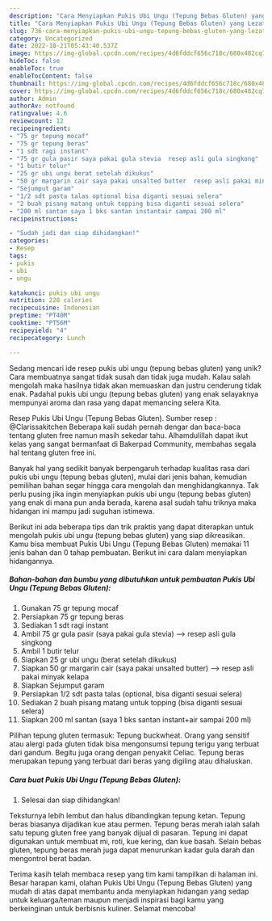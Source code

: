 ```yaml
---
description: "Cara Menyiapkan Pukis Ubi Ungu (Tepung Bebas Gluten) yang Lezat"
title: "Cara Menyiapkan Pukis Ubi Ungu (Tepung Bebas Gluten) yang Lezat"
slug: 736-cara-menyiapkan-pukis-ubi-ungu-tepung-bebas-gluten-yang-lezat
category: Uncategorized
date: 2022-10-21T05:43:40.537Z
image: https://img-global.cpcdn.com/recipes/4d6fddcf656c718c/680x482cq70/pukis-ubi-ungu-tepung-bebas-gluten-foto-resep-utama.jpg
hideToc: false
enableToc: true
enableTocContent: false
thumbnail: https://img-global.cpcdn.com/recipes/4d6fddcf656c718c/680x482cq70/pukis-ubi-ungu-tepung-bebas-gluten-foto-resep-utama.jpg
cover: https://img-global.cpcdn.com/recipes/4d6fddcf656c718c/680x482cq70/pukis-ubi-ungu-tepung-bebas-gluten-foto-resep-utama.jpg
author: Admin
authorAv: notfound
ratingvalue: 4.6
reviewcount: 12
recipeingredient:
- "75 gr tepung mocaf"
- "75 gr tepung beras"
- "1 sdt ragi instant"
- "75 gr gula pasir saya pakai gula stevia  resep asli gula singkong"
- "1 butir telur"
- "25 gr ubi ungu berat setelah dikukus"
- "50 gr margarin cair saya pakai unsalted butter  resep asli pakai minyak kelapa"
- "Sejumput garam"
- "1/2 sdt pasta talas optional bisa diganti sesuai selera"
- "2 buah pisang matang untuk topping bisa diganti sesuai selera"
- "200 ml santan saya 1 bks santan instantair sampai 200 ml"
recipeinstructions:

- "Sudah jadi dan siap dihidangkan!"
categories:
- Resep
tags:
- pukis
- ubi
- ungu

katakunci: pukis ubi ungu 
nutrition: 228 calories
recipecuisine: Indonesian
preptime: "PT40M"
cooktime: "PT56M"
recipeyield: "4"
recipecategory: Lunch

---
```





Sedang mencari ide resep pukis ubi ungu (tepung bebas gluten) yang unik? Cara membuatnya sangat tidak susah dan tidak juga mudah. Kalau salah mengolah maka hasilnya tidak akan memuaskan dan justru cenderung tidak enak. Padahal pukis ubi ungu (tepung bebas gluten) yang enak selayaknya mempunyai aroma dan rasa yang dapat memancing selera Kita.





Resep Pukis Ubi Ungu (Tepung Bebas Gluten). Sumber resep : @Clarissakitchen Beberapa kali sudah pernah dengar dan baca-baca tentang gluten free namun masih sekedar tahu. Alhamdulillah dapat ikut kelas yang sangat bermanfaat di Bakerpad Community, membahas segala hal tentang gluten free ini.

Banyak hal yang sedikit banyak berpengaruh terhadap kualitas rasa dari pukis ubi ungu (tepung bebas gluten), mulai dari jenis bahan, kemudian pemilihan bahan segar hingga cara mengolah dan menghidangkannya. Tak perlu pusing jika ingin menyiapkan pukis ubi ungu (tepung bebas gluten) yang enak di mana pun anda berada, karena asal sudah tahu triknya maka hidangan ini mampu jadi suguhan istimewa.






Berikut ini ada beberapa tips dan trik praktis yang dapat diterapkan untuk mengolah pukis ubi ungu (tepung bebas gluten) yang siap dikreasikan. Kamu bisa membuat Pukis Ubi Ungu (Tepung Bebas Gluten) memakai 11 jenis bahan dan 0 tahap pembuatan. Berikut ini cara dalam menyiapkan hidangannya.

<!--inarticleads1-->

##### Bahan-bahan dan bumbu yang dibutuhkan untuk pembuatan Pukis Ubi Ungu (Tepung Bebas Gluten):

1. Gunakan 75 gr tepung mocaf
1. Persiapkan 75 gr tepung beras
1. Sediakan 1 sdt ragi instant
1. Ambil 75 gr gula pasir (saya pakai gula stevia) —&gt; resep asli gula singkong
1. Ambil 1 butir telur
1. Siapkan 25 gr ubi ungu (berat setelah dikukus)
1. Siapkan 50 gr margarin cair (saya pakai unsalted butter) —&gt; resep asli pakai minyak kelapa
1. Siapkan Sejumput garam
1. Persiapkan 1/2 sdt pasta talas (optional, bisa diganti sesuai selera)
1. Sediakan 2 buah pisang matang untuk topping (bisa diganti sesuai selera)
1. Siapkan 200 ml santan (saya 1 bks santan instant+air sampai 200 ml)


Pilihan tepung gluten termasuk: Tepung buckwheat. Orang yang sensitif atau alergi pada gluten tidak bisa mengonsumsi tepung terigu yang terbuat dari gandum. Begitu juga orang dengan penyakit Celiac. Tepung beras merupakan tepung yang terbuat dari beras yang digiling atau dihaluskan. 

<!--inarticleads2-->

##### Cara buat Pukis Ubi Ungu (Tepung Bebas Gluten):


1. Selesai dan siap dihidangkan!

Teksturnya lebih lembut dan halus dibandingkan tepung ketan. Tepung beras biasanya dijadikan kue atau permen. Tepung beras merah ialah salah satu tepung gluten free yang banyak dijual di pasaran. Tepung ini dapat digunakan untuk membuat mi, roti, kue kering, dan kue basah. Selain bebas gluten, tepung beras merah juga dapat menurunkan kadar gula darah dan mengontrol berat badan. 

Terima kasih telah membaca resep yang tim kami tampilkan di halaman ini. Besar harapan kami, olahan Pukis Ubi Ungu (Tepung Bebas Gluten) yang mudah di atas dapat membantu anda menyiapkan hidangan yang sedap untuk keluarga/teman maupun menjadi inspirasi bagi kamu yang berkeinginan untuk berbisnis kuliner. Selamat mencoba!

